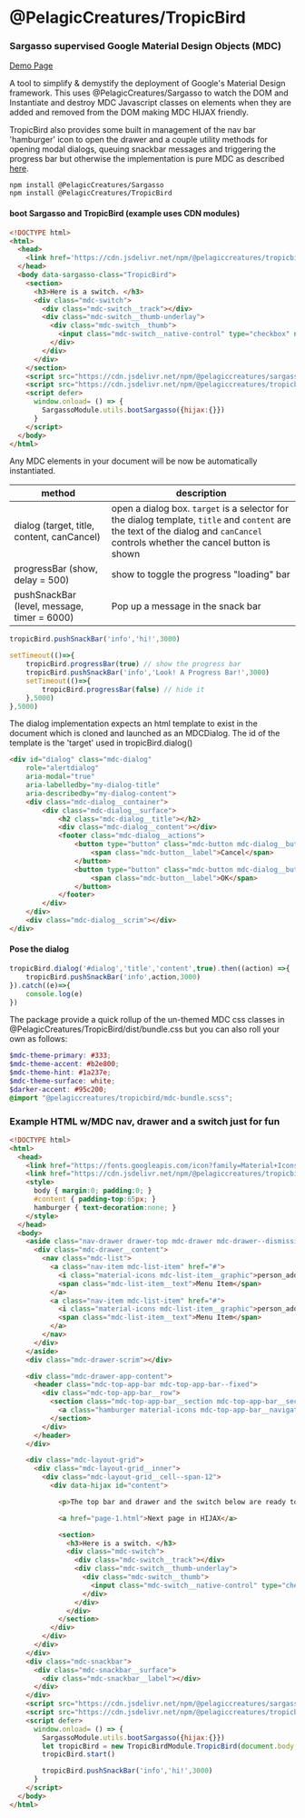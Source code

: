 # @PelagicCreatures/TropicBird

### Sargasso supervised Google Material Design Objects (MDC)

[Demo Page](https://blog.PelagicCreatures.com/demos/tropicbird)

A tool to simplify & demystify the deployment of Google's Material Design framework. This uses @PelagicCreatures/Sargasso to watch the DOM and Instantiate and destroy MDC Javascript classes on elements when they are added and removed from the DOM making MDC HIJAX friendly.

TropicBird also provides some built in management of the nav bar 'hamburger' icon to open the drawer and a couple utility methods for opening modal dialogs, queuing snackbar messages and triggering the progress bar but otherwise the implementation is pure MDC as described [here](https://github.com/material-components/material-components-web/tree/master/packages).

```
npm install @PelagicCreatures/Sargasso
npm install @PelagicCreatures/TropicBird
```

#### boot Sargasso and TropicBird (example uses CDN modules)
```html
<!DOCTYPE html>
<html>
  <head>
    <link href='https://cdn.jsdelivr.net/npm/@pelagiccreatures/tropicbird/dist/bundle.css' rel='stylesheet'>
  </head>
  <body data-sargasso-class="TropicBird">
    <section>
      <h3>Here is a switch. </h3>
      <div class="mdc-switch">
        <div class="mdc-switch__track"></div>
        <div class="mdc-switch__thumb-underlay">
          <div class="mdc-switch__thumb">
            <input class="mdc-switch__native-control" type="checkbox" name="some name">
          </div>
        </div>
      </div>
    </section>
    <script src="https://cdn.jsdelivr.net/npm/@pelagiccreatures/sargasso/dist/sargasso.iife.js"></script>
    <script src="https://cdn.jsdelivr.net/npm/@pelagiccreatures/tropicbird/dist/tropicbird.iife.js"></script>
    <script defer>
      window.onload= () => {
        SargassoModule.utils.bootSargasso({hijax:{}})
      }
    </script>
  </body>
</html>
```

Any MDC elements in your document will be now be automatically instantiated.


| method | description |
| ------ | ----------- |
| dialog (target, title, content, canCancel) | open a dialog box. `target` is a selector for the dialog template, `title` and `content` are the text of the dialog and `canCancel` controls whether the cancel button is shown |
| progressBar (show, delay = 500)  | show  to toggle the progress "loading" bar |
| pushSnackBar (level, message, timer = 6000) | Pop up a message in the snack bar |


```javascript
tropicBird.pushSnackBar('info','hi!',3000)

setTimeout(()=>{
	tropicBird.progressBar(true) // show the progress bar
	tropicBird.pushSnackBar('info','Look! A Progress Bar!',3000)
	setTimeout(()=>{
		tropicBird.progressBar(false) // hide it
	},5000)
},5000)
```

The dialog implementation expects an html template to exist in the document which is cloned and launched as an MDCDialog. The id of the template is the 'target' used in tropicBird.dialog()

```html
<div id="dialog" class="mdc-dialog"
	role="alertdialog"
	aria-modal="true"
	aria-labelledby="my-dialog-title"
	aria-describedby="my-dialog-content">
	<div class="mdc-dialog__container">
		<div class="mdc-dialog__surface">
			<h2 class="mdc-dialog__title"></h2>
			<div class="mdc-dialog__content"></div>
			<footer class="mdc-dialog__actions">
				<button type="button" class="mdc-button mdc-dialog__button mdc-dialog-cancel" data-mdc-dialog-action="no">
					<span class="mdc-button__label">Cancel</span>
				</button>
				<button type="button" class="mdc-button mdc-dialog__button" data-mdc-dialog-action="yes">
					<span class="mdc-button__label">OK</span>
				</button>
			</footer>
		</div>
	</div>
	<div class="mdc-dialog__scrim"></div>
</div>
```

#### Pose the dialog
```javascript
tropicBird.dialog('#dialog','title','content',true).then((action) =>{
	tropicBird.pushSnackBar('info',action,3000)
}).catch((e)=>{
	console.log(e)
})
```

The package provide a quick rollup of the un-themed MDC css classes in @PelagicCreatures/TropicBird/dist/bundle.css but you can also roll your own as follows:


```scss
$mdc-theme-primary: #333;
$mdc-theme-accent: #b2e800;
$mdc-theme-hint: #1a237e;
$mdc-theme-surface: white;
$darker-accent: #95c200;
@import "@pelagiccreatures/tropicbird/mdc-bundle.scss";
```

### Example HTML w/MDC nav, drawer and a switch just for fun

```html
<!DOCTYPE html>
<html>
  <head>
    <link href="https://fonts.googleapis.com/icon?family=Material+Icons" rel="stylesheet">
    <link href="https://cdn.jsdelivr.net/npm/@pelagiccreatures/tropicbird/dist/bundle.css" rel="stylesheet">
    <style>
      body { margin:0; padding:0; }
      #content { padding-top:65px; }
      hamburger { text-decoration:none; }
    </style>
  </head>
  <body>
    <aside class="nav-drawer drawer-top mdc-drawer mdc-drawer--dismissible">
      <div class="mdc-drawer__content">
        <nav class="mdc-list">
          <a class="nav-item mdc-list-item" href="#">
            <i class="material-icons mdc-list-item__graphic">person_add</i>
            <span class="mdc-list-item__text">Menu Item</span>
          </a>
          <a class="nav-item mdc-list-item" href="#">
            <i class="material-icons mdc-list-item__graphic">person_add</i>
            <span class="mdc-list-item__text">Menu Item</span>
          </a>
        </nav>
      </div>
    </aside>
    <div class="mdc-drawer-scrim"></div>

    <div class="mdc-drawer-app-content">
      <header class="mdc-top-app-bar mdc-top-app-bar--fixed">
        <div class="mdc-top-app-bar__row">
          <section class="mdc-top-app-bar__section mdc-top-app-bar__section--align-start">
            <a class="hamburger material-icons mdc-top-app-bar__navigation-icon" href="#">menu</a>
          </section>
        </div>
      </header>
    </div>

    <div class="mdc-layout-grid">
      <div class="mdc-layout-grid__inner">
        <div class="mdc-layout-grid__cell--span-12">
          <div data-hijax id="content">

            <p>The top bar and drawer and the switch below are ready to use. When the next page is loaded the wrapper elements (nav, drawer) continue to run while the switch will be unloaded and destroyed.<p>

            <a href="page-1.html">Next page in HIJAX</a>

            <section>
              <h3>Here is a switch. </h3>
              <div class="mdc-switch">
                <div class="mdc-switch__track"></div>
                <div class="mdc-switch__thumb-underlay">
                  <div class="mdc-switch__thumb">
                    <input class="mdc-switch__native-control" type="checkbox" name="some name">
                  </div>
                </div>
              </div>
            </section>
          </div>
        </div>
      </div>
    </div>
    <div class="mdc-snackbar">
      <div class="mdc-snackbar__surface">
        <div class="mdc-snackbar__label"></div>
      </div>
    </div>
    <script src="https://cdn.jsdelivr.net/npm/@pelagiccreatures/sargasso/dist/sargasso.iife.js"></script>
    <script src="https://cdn.jsdelivr.net/npm/@pelagiccreatures/tropicbird/dist/tropicbird.iife.js"></script>
    <script defer>
      window.onload= () => {
        SargassoModule.utils.bootSargasso({hijax:{}})
        let tropicBird = new TropicBirdModule.TropicBird(document.body, {})
        tropicBird.start()

        tropicBird.pushSnackBar('info','hi!',3000)
      }
    </script>
  </body>
</html>
```
